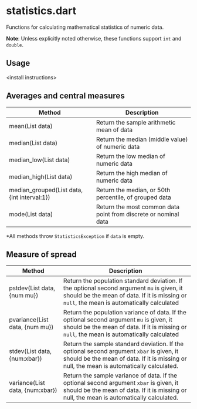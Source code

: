 statistics.dart
===============

Functions for calculating mathematical statistics of numeric data.

**Note**: Unless explicitly noted otherwise, these functions support `int` and `double`.

## Usage

\<install instructions\>

## Averages and central measures

| Method | Description |
| ------ | ----------- |
| mean(List data) | Return the sample arithmetic mean of data |
| median(List data) | Return the median (middle value) of numeric data |
| median_low(List data) | Return the low median of numeric data |
| median_high(List data) | Return the high median of numeric data |
| median_grouped(List data, {int interval:1}) | Return the median, or 50th percentile, of grouped data |
| mode(List data) | Return the most common data point from discrete or nominal data |

*All methods throw `StatisticsException` if `data` is empty.

## Measure of spread

| Method | Description |
| ------ | ----------- |
| pstdev(List data, {num mu}) | Return the population standard deviation. If the optional second argument `mu` is given, it should be the mean of data. If it is missing or `null`, the mean is automatically calculated |
| pvariance(List data, {num mu}) | Return the population variance of data. If the optional second argument `mu` is given, it should be the mean of data. If it is missing or `null`, the mean is automatically calculated |
| stdev(List data, {num:xbar}) | Return the sample standard deviation. If the optional second argument `xbar` is given, it should be the mean of data. If it is missing or null, the mean is automatically calculated. |
| variance(List data, {num:xbar}) | Return the sample variance of data. If the optional second argument `xbar` is given, it should be the mean of data. If it is missing or null, the mean is automatically calculated. |
